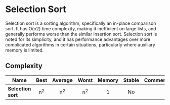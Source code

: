 # Selection Sort

Selection sort is a sorting algorithm, specifically an in-place comparison sort. It has O(n2) time complexity, making it inefficient on large lists, and generally performs worse than the similar insertion sort. Selection sort is noted for its simplicity, and it has performance advantages over more complicated algorithms in certain situations, particularly where auxiliary memory is limited.

## Complexity

| Name               |     Best      |    Average    |     Worst     | Memory | Stable | Comments |
| ------------------ | :-----------: | :-----------: | :-----------: | :----: | :----: | :------- |
| **Selection sort** | n<sup>2</sup> | n<sup>2</sup> | n<sup>2</sup> |   1    |   No   |          |
